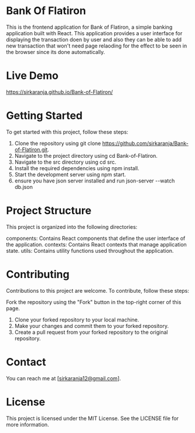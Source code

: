 # Bank Of Flatiron

This is the frontend application for Bank of Flatiron, a simple banking application built with React. This application provides a user interface for displaying the transaction doen by user and also they can be able to add new transaction that won't need page relaoding for the effect to be seen in the browser since its done automatically. 

# Live Demo 
https://sirkaranja.github.io/Bank-of-Flatiron/

# Getting Started
To get started with this project, follow these steps:

1. Clone the repository using git clone https://github.com/sirkaranja/Bank-of-Flatiron.git.
2. Navigate to the project directory using cd Bank-of-Flatiron.
3. Navigate to the src directory using cd src.
4. Install the required dependencies using npm install.
5. Start the development server using npm start.
6. ensure you have json server installed and run json-server --watch db.json

# Project Structure
This project is organized into the following directories:

components: Contains React components that define the user interface of the application.
contexts: Contains React contexts that manage application state.
utils: Contains utility functions used throughout the application.

# Contributing
Contributions to this project are welcome. To contribute, follow these steps:

Fork the repository using the "Fork" button in the top-right corner of this page.
1. Clone your forked repository to your local machine.
2. Make your changes and commit them to your forked repository.
3. Create a pull request from your forked repository to the original repository.

# Contact
You can reach me at [sirkaranja12@gmail.com].

# License
This project is licensed under the MIT License. See the LICENSE file for more information.
